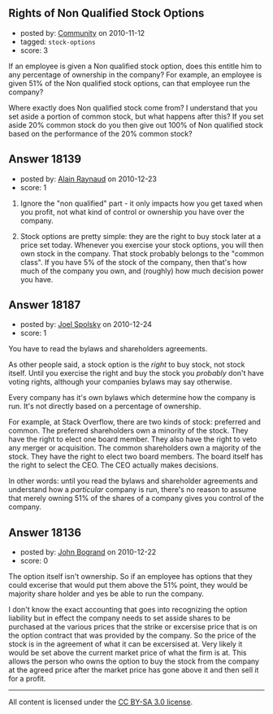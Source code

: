 ## Rights of Non Qualified Stock Options

- posted by: [Community](https://stackexchange.com/users/-1/-1-community) on 2010-11-12
- tagged: `stock-options`
- score: 3

If an employee is given a Non qualified stock option, does this entitle him to any percentage of ownership in the company?  For example, an employee is given 51% of the Non qualified stock options, can that employee run the company?

Where exactly does Non qualified stock come from? I understand that you set aside a portion of common stock, but what happens after this?  If you set aside 20% common stock do you then give out 100% of Non qualified stock based on the performance of the 20% common stock? 





## Answer 18139

- posted by: [Alain Raynaud](https://stackexchange.com/users/-1/502-alain-raynaud) on 2010-12-23
- score: 1

1. Ignore the "non qualified" part - it only impacts how you get taxed when you profit, not what kind of control or ownership you have over the company.

2. Stock options are pretty simple: they are the right to buy stock later at a price set today. Whenever you exercise your stock options, you will then own stock in the company. That stock probably belongs to the "common class". If you have 5% of the stock of the company, then that's how much of the company you own, and (roughly) how much decision power you have.



## Answer 18187

- posted by: [Joel Spolsky](https://stackexchange.com/users/-1/4335-joel-spolsky) on 2010-12-24
- score: 1

You have to read the bylaws and shareholders agreements.

As other people said, a stock option is the *right* to buy stock, not stock itself. Until you exercise the right and buy the stock you *probably* don't have voting rights, although your companies bylaws may say otherwise.

Every company has it's own bylaws which determine how the company is run. It's not directly based on a percentage of ownership.

For example, at Stack Overflow, there are two kinds of stock: preferred and common. The preferred shareholders own a minority of the stock. They have the right to elect one board member. They also have the right to veto any merger or acquisition. The common shareholders own a majority of the stock. They have the right to elect two board members. The board itself has the right to select the CEO. The CEO actually makes decisions.

In other words: until you read the bylaws and shareholder agreements and understand how a *particular* company is run, there's no reason to assume that merely owning 51% of the shares of a company gives you control of the company.


## Answer 18136

- posted by: [John Bogrand](https://stackexchange.com/users/-1/3577-john-bogrand) on 2010-12-22
- score: 0

The option itself isn't ownership.  So if an employee has options that they could excerise that would put them above the 51% point, they would be majority share holder and yes be able to run the company.

I don't know the exact accounting that goes into recognizing the option liability but in effect the company needs to set asside shares to be purchased at the various prices that the strike or excersise price that is on the option contract that was provided by the company. So the price of the stock is in the agreement of what it can be excersised at.  Very likely it would be set above the current market price of what the firm is at.  This allows the person who owns the option to buy the stock from the company at the agreed price after the market price has gone above it and then sell it for a profit.



---

All content is licensed under the [CC BY-SA 3.0 license](https://creativecommons.org/licenses/by-sa/3.0/).
